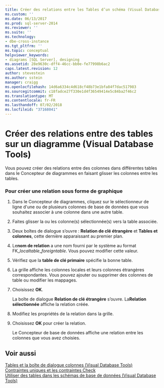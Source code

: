 ```yaml
---
title: Créer des relations entre les Tables d’un schéma (Visual Database Tools) | Microsoft Docs
ms.custom: ''
ms.date: 06/13/2017
ms.prod: sql-server-2014
ms.reviewer: ''
ms.suite: ''
ms.technology:
- dbe-cross-instance
ms.tgt_pltfrm: ''
ms.topic: conceptual
helpviewer_keywords:
- diagrams [SQL Server], designing
ms.assetid: 28e9630c-dff4-46cc-bb0e-fe77998b6ac2
caps.latest.revision: 12
author: stevestein
ms.author: sstein
manager: craigg
ms.openlocfilehash: 14d6a6334c4d618cf48b73e1bfa84f7dac517983
ms.sourcegitcommit: c18fadce27f330e1d4f36549414e5c84ba2f46c2
ms.translationtype: MT
ms.contentlocale: fr-FR
ms.lasthandoff: 07/02/2018
ms.locfileid: "37168041"
---
```

# <a name="create-relationships-between-tables-on-a-diagram-visual-database-tools"></a>Créer des relations entre des tables sur un diagramme (Visual Database Tools)
  Vous pouvez créer des relations entre des colonnes dans différentes tables dans le Concepteur de diagrammes en faisant glisser les colonnes entre les tables.  
  
### <a name="to-create-a-relationship-graphically"></a>Pour créer une relation sous forme de graphique  
  
1.  Dans le Concepteur de diagrammes, cliquez sur le sélectionneur de ligne d'une ou de plusieurs colonnes de base de données que vous souhaitez associer à une colonne dans une autre table.  
  
2.  Faites glisser la ou les colonne(s) sélectionnée(s) vers la table associée.  
  
3.  Deux boîtes de dialogue s’ouvre : **Relation de clé étrangère** et **Tables et colonnes**, cette dernière apparaissant au premier plan.  
  
4.  Le**nom de relation** a une nom fourni par le système au format FK_*localtable*_*foreigntable*. Vous pouvez modifier cette valeur.  
  
5.  Vérifiez que la **table de clé primaire** spécifie la bonne table.  
  
6.  La grille affiche les colonnes locales et leurs colonnes étrangères correspondantes. Vous pouvez ajouter ou supprimer des colonnes de table ou modifier les mappages.  
  
7.  Choisissez **OK**.  
  
     La boîte de dialogue **Relation de clé étrangère** s’ouvre. La**Relation sélectionnée** affiche la relation créée.  
  
8.  Modifiez les propriétés de la relation dans la grille.  
  
9. Choisissez **OK** pour créer la relation.  
  
     Le Concepteur de base de données affiche une relation entre les colonnes que vous avez choisies.  
  
## <a name="see-also"></a>Voir aussi  
 [Tables et la boîte de dialogue colonnes &#40;Visual Database Tools&#41;](visual-database-tools.md)   
 [Contraintes uniques et les contraintes Check](../../relational-databases/tables/unique-constraints-and-check-constraints.md)   
 [Utiliser des tables dans les schémas de base de données &#40;Visual Database Tools&#41;](work-with-tables-in-database-diagram-visual-database-tools.md)  
  
  

